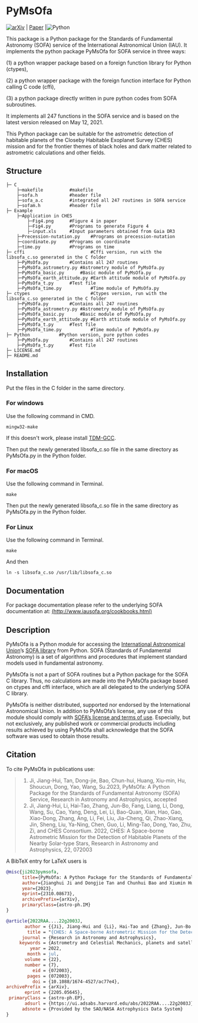 # PyMsOfa
[![arXiv](https://img.shields.io/badge/arxiv-2310.08673-b31b1b.svg)](https://arxiv.org/abs/2310.08673) | [Paper](https://www.raa-journal.org/) |![Python](https://img.shields.io/badge/Python-3.0-green.svg)

This package is a Python package for the Standards of Fundamental Astronomy (SOFA) service of the International Astronomical Union (IAU). It implements the python package PyMsOfa for SOFA service in three ways: 

(1) a python wrapper package based on a foreign function library for Python (ctypes), 

(2) a python wrapper package with the foreign function interface for Python calling C code (cffi), 

(3) a python package directly written in pure python codes from SOFA subroutines. 

It implements all 247 functions in the SOFA service and is based on the latest version released on May 12, 2021.

This Python package can be suitable for the astrometric detection of habitable planets of the Closeby Habitable Exoplanet Survey (CHES) mission and for the frontier themes of black holes and dark matter related to astrometric calculations and other fields.

## Structure
```
├─ C
    ├─makefile			#makefile
    ├─sofa.h			#header file
    ├─sofa_a.c			#integrated all 247 routines in SOFA service 
    ├─sofam.h			#header file
├─ Example
    ├─Application in CHES	               
    	├─Fig4.png		#Figure 4 in paper
    	├─Fig4.py		#Programs to generate Figure 4
    	├─input.xls		#Input parameters obtained from Gaia DR3
    ├─Precession-nutation.py	#Programs on precession-nutation
    ├─coordinate.py		#Programs on coordinate
    ├─time.py			#Programs on time
├─ cffi                         #Cffi version, run with the libsofa_c.so generated in the C folder
    ├─PyMsOfa.py		#Contains all 247 routines
    ├─PyMsOfa_astrometry.py	#Astrometry module of PyMsOfa.py
    ├─PyMsOfa_basic.py		#Basic module of PyMsOfa.py
    ├─PyMsOfa_earth_attitude.py	#Earth attitude module of PyMsOfa.py
    ├─PyMsOfa_t.py		#Test file
    ├─PyMsOfa_time.py           #Time module of PyMsOfa.py
├─ ctypes                       #Ctypes version, run with the libsofa_c.so generated in the C folder
    ├─PyMsOfa.py		#Contains all 247 routines
    ├─PyMsOfa_astrometry.py	#Astrometry module of PyMsOfa.py
    ├─PyMsOfa_basic.py		#Basic module of PyMsOfa.py
    ├─PyMsOfa_earth_attitude.py	#Earth attitude module of PyMsOfa.py
    ├─PyMsOfa_t.py		#Test file
    ├─PyMsOfa_time.py           #Time module of PyMsOfa.py
├─ Python			#Python version, pure python codes
    ├─PyMsOfa.py		#Contains all 247 routines
    ├─PyMsOfa_t.py		#Test file
├─ LICENSE.md                 
├─ README.md
```

## Installation

Put the files in the C folder in the same directory.

### For windows

Use the following command in CMD.
```
mingw32-make
```
If this doesn't work, please install [TDM-GCC](https://jmeubank.github.io/tdm-gcc/download/).

Then put the newly generated libsofa_c.so file in the same directory as PyMsOfa.py in the Python folder.

### For macOS

Use the following command in Terminal.
```
make
```
Then put the newly generated libsofa_c.so file in the same directory as PyMsOfa.py in the Python folder.

### For Linux
Use the following command in Terminal.
```
make
```
And then
```
ln -s libsofa_c.so /usr/lib/libsofa_c.so
```

## Documentation

For package documentation please refer to the underlying SOFA documentation at:
[(http://www.iausofa.org/cookbooks.html)](http://www.iausofa.org/cookbooks.html)

## Description

PyMsOfa is a Python module for accessing the [International Astronomical Union](https://www.iau.org/)’s [SOFA library](http://www.iausofa.org/) from Python. SOFA (Standards of Fundamental Astronomy) is a set of algorithms and procedures that implement standard models used in fundamental astronomy.

PyMsOfa is not a part of SOFA routines but a Python package for the SOFA C library. Thus, no calculations are made into the PyMsOfa package based on ctypes and cffi interface, which are all delegated to the underlying SOFA C library.

PyMsOfa is neither distributed, supported nor endorsed by the International Astronomical Union. In addition to PyMsOfa’s license, any use of this module should comply with [SOFA’s license and terms of use](http://www.iausofa.org/tandc.html). Especially, but not exclusively, any published work or commercial products including results achieved by using PyMsOfa shall acknowledge that the SOFA software was used to obtain those results.


## Citation

To cite PyMsOfa in publications use:
> 1.	Ji, Jiang-Hui, Tan, Dong-jie, Bao, Chun-hui, Huang, Xiu-min, Hu, Shoucun, Dong, Yao, Wang, Su.2023, PyMsOfa: A Python Package for the Standards of Fundamental Astronomy (SOFA) Service, Research in Astronomy and Astrophysics, accepted
> 2.	Ji, Jiang-Hui, Li, Hai-Tao, Zhang, Jun-Bo, Fang, Liang, Li, Dong, Wang, Su, Cao, Yang, Deng, Lei, Li, Bao-Quan, Xian, Hao, Gao, Xiao-Dong, Zhang, Ang, Li, Fei, Liu, Jia-Cheng, Qi, Zhao-Xiang,  Jin, Sheng, Liu, Ya-Ning, Chen, Guo, Li, Ming-Tao, Dong, Yao, Zhu, Zi, and CHES Consortium. 2022, CHES: A Space-borne Astrometric Mission for the Detection of Habitable Planets of the Nearby Solar-type Stars, Research in Astronomy and Astrophysics, 22, 072003


A BibTeX entry for LaTeX users is
```bibtex
@misc{ji2023pymsofa,
      title={PyMsOfa: A Python Package for the Standards of Fundamental Astronomy (SOFA) Service}, 
      author={Jianghui Ji and Dongjie Tan and Chunhui Bao and Xiumin Huang and Shoucun Hu and Yao Dong and Su Wang},
      year={2023},
      eprint={2310.08673},
      archivePrefix={arXiv},
      primaryClass={astro-ph.IM}
}

@article{2022RAA....22g2003J,
       author = {{Ji}, Jiang-Hui and {Li}, Hai-Tao and {Zhang}, Jun-Bo and {Fang}, Liang and {Li}, Dong and {Wang}, Su and {Cao}, Yang and {Deng}, Lei and {Li}, Bao-Quan and {Xian}, Hao and {Gao}, Xiao-Dong and {Zhang}, Ang and {Li}, Fei and {Liu}, Jia-Cheng and {Qi}, Zhao-Xiang and {Jin}, Sheng and {Liu}, Ya-Ning and {Chen}, Guo and {Li}, Ming-Tao and {Dong}, Yao and {Zhu}, Zi and {CHES Consortium}},
        title = "{CHES: A Space-borne Astrometric Mission for the Detection of Habitable Planets of the Nearby Solar-type Stars}",
      journal = {Research in Astronomy and Astrophysics},
     keywords = {Astrometry and Celestial Mechanics, planets and satellites: detection, planets and satellites: terrestrial planets, stars: solar-type, Astrophysics - Earth and Planetary Astrophysics, Astrophysics - Astrophysics of Galaxies, Astrophysics - Instrumentation and Methods for Astrophysics, Astrophysics - Solar and Stellar Astrophysics},
         year = 2022,
        month = jul,
       volume = {22},
       number = {7},
          eid = {072003},
        pages = {072003},
          doi = {10.1088/1674-4527/ac77e4},
archivePrefix = {arXiv},
       eprint = {2205.05645},
 primaryClass = {astro-ph.EP},
       adsurl = {https://ui.adsabs.harvard.edu/abs/2022RAA....22g2003J},
      adsnote = {Provided by the SAO/NASA Astrophysics Data System}
}
```
